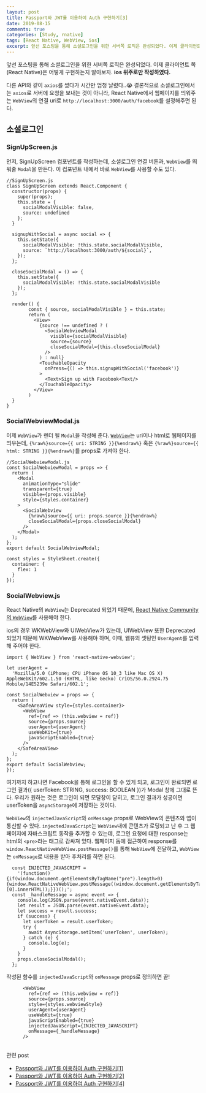 ```yaml
---
layout: post
title: Passport와 JWT를 이용하여 Auth 구현하기[3]
date: 2019-08-15
comments: true
categories: [Study, rnative]
tags: [React Native, WebView, ios]
excerpt: 앞선 포스팅을 통해 소셜로그인을 위한 서버쪽 로직은 완성되었다. 이제 클라이언트 쪽(React Native)은 어떻게 구현하는지 알아보자.
---
```


앞선 포스팅을 통해 소셜로그인을 위한 서버쪽 로직은 완성되었다. 이제 클라이언트 쪽(React Native)은 어떻게 구현하는지 알아보자. **ios 위주로만 작성하였다.**

다른 API와 같이 `axios`를 썼다가 시간만 엄청 날렸다..😭 결론적으로 소셜로그인에서는 `axios`로 서버에 요청을 보내는 것이 아니라, React Native에서 웹페이지를 띄워주는 `WebView`의 연결 uri로 `http://localhost:3000/auth/facebook`를 설정해주면 된다.

## 소셜로그인

### SignUpScreen.js

먼저, SignUpScreen 컴포넌트를 작성하는데, 소셜로그인 연결 버튼과, `WebView`를 띄워줄 `Modal`을 만든다. 이 컴포넌트 내에서 바로 `WebView`를 사용할 수도 있다.

```react
//SignUpScreen.js
class SignUpScreen extends React.Component {
  constructor(props) {
    super(props);
    this.state = {
      socialModalVisible: false,
      source: undefined
    };
  }

  signupWithSocial = async social => {
    this.setState({
      socialModalVisible: !this.state.socialModalVisible,
      source: `http://localhost:3000/auth/${social}`,
    });
  };

  closeSocialModal = () => {
    this.setState({
      socialModalVisible: !this.state.socialModalVisible
    });
  };

  render() {
        const { source, socialModalVisible } = this.state;
        return (
          <View>
            {source !== undefined ? (
              <SocialWebviewModal
                visible={socialModalVisible}
                source={source}
                closeSocialModal={this.closeSocialModal}
              />
            ) : null}
            <TouchableOpacity
              onPress={() => this.signupWithSocial('facebook')}
            >
              <Text>Sign up with Facebook<Text/>
            </TouchableOpacity>
          </View>
        )
  }
}
```

### SocialWebviewModal.js

이제 `WebView`가 렌더 될 `Modal`을 작성해 준다. [`WebView`](https://github.com/react-native-community/react-native-webview/blob/master/docs/Reference.md)는 uri이나 html로 웹페이지를 띄우는데, `{%raw%}source={{ uri: STRING }}{%endraw%}` 혹은 `{%raw%}source={{ html: STRING }}{%endraw%}`를 props로 가져야 한다.

```react
//SocialWebviewModal.js
const SocialWebviewModal = props => {
  return (
    <Modal
      animationType="slide"
      transparent={true}
      visible={props.visible}
      style={styles.container}
    >
      <SocialWebview
        {%raw%}source={{ uri: props.source }}{%endraw%}
        closeSocialModal={props.closeSocialModal}
      />
    </Modal>
  );
};
export default SocialWebviewModal;

const styles = StyleSheet.create({
  container: {
    flex: 1
  }
});
```

### SocialWebview.js

React Native의 `WebView`는 Deprecated 되었기 때문에, [React Native Community의 `WebView`](https://github.com/react-native-community/react-native-webview/blob/master/docs/Reference.md#source)를 사용해야 한다.

ios의 경우 WKWebView와 UIWebView가 있는데, UIWebView 또한 Deprecated 되었기 때문에 WKWebView를 사용해야 하며, 이때, 웹뷰의 셋팅인 `UserAgent`를 입력해 주어야 한다.

```react
import { WebView } from 'react-native-webview';

let userAgent =
  'Mozilla/5.0 (iPhone; CPU iPhone OS 10_3 like Mac OS X) AppleWebKit/602.1.50 (KHTML, like Gecko) CriOS/56.0.2924.75 Mobile/14E5239e Safari/602.1';

const SocialWebview = props => {
  return (
    <SafeAreaView style={styles.container}>
      <WebView
        ref={ref => (this.webview = ref)}
        source={props.source}
        userAgent={userAgent}
        useWebKit={true}
        javaScriptEnabled={true}
      />
    </SafeAreaView>
  );
};
export default SocialWebview;
});
```

여기까지 하고나면 Facebook을 통해 로그인을 할 수 있게 되고, 로그인이 완료되면 로그인 결과({ userToken: STRING, success: BOOLEAN })가 Modal 창에 그대로 뜬다. 우리가 원하는 것은 로그인이 되면 모달창이 닫히고, 로그인 결과가 성공이면 userToken을 `asyncStorage`에 저장하는 것이다.

`WebView`의 `injectedJavaScript`와 `onMessage` props로 WebView의 콘텐츠와 앱이 통신할 수 있다.
`injectedJavaScript`는 `WebView`내에 콘텐츠가 로딩되고 난 후 그 웹페이지에 자바스크립트 동작을 추가할 수 있는데, 로그인 요청에 대한 response는 html의 `<pre>`라는 태그로 감싸져 있다. 웹페이지 돔에 접근하여 response를 `window.ReactNativeWebView.postMessage()`를 통해 `WebView`에 전달하고, `WebView`는 `onMessage`로 내용을 받아 후처리를 하면 된다.

```react
  const INJECTED_JAVASCRIPT =
    '(function() {if(window.document.getElementsByTagName("pre").length>0){window.ReactNativeWebView.postMessage((window.document.getElementsByTagName("pre")[0].innerHTML));}})();';
  const _handleMessage = async event => {
    console.log(JSON.parse(event.nativeEvent.data));
    let result = JSON.parse(event.nativeEvent.data);
    let success = result.success;
    if (success) {
      let userToken = result.userToken;
      try {
        await AsyncStorage.setItem('userToken', userToken);
      } catch (e) {
        console.log(e);
      }
    }
    props.closeSocialModal();
  };
```

작성된 함수를 `injectedJavaScript`와 `onMessage` props로 정의하면 끝!

```react
      <WebView
        ref={ref => (this.webview = ref)}
        source={props.source}
        style={styles.webviewStyle}
        userAgent={userAgent}
        useWebKit={true}
        javaScriptEnabled={true}
        injectedJavaScript={INJECTED_JAVASCRIPT}
        onMessage={_handleMessage}
      />
```

<br>
<span class="reference">관련 post</span>

- [Passport와 JWT를 이용하여 Auth 구현하기[1]](/study/nodejs/Passport와-JWT를-이용하여-Auth-구현하기-1/)
- [Passport와 JWT를 이용하여 Auth 구현하기[2]](/study/nodejs/Passport와-JWT를-이용하여-Auth-구현하기-2/)
- [Passport와 JWT를 이용하여 Auth 구현하기[4]](/study/rnative/Passport와-JWT를-이용하여-Auth-구현하기-4/)
